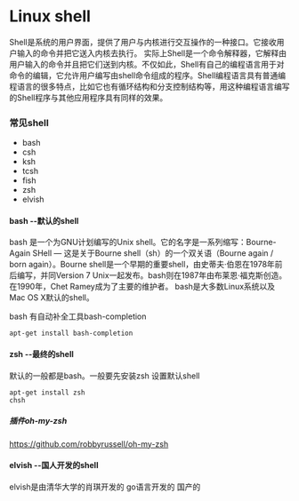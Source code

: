 Linux shell
==========


Shell是系统的用户界面，提供了用户与内核进行交互操作的一种接口。它接收用户输入的命令并把它送入内核去执行。
实际上Shell是一个命令解释器，它解释由用户输入的命令并且把它们送到内核。不仅如此，Shell有自己的编程语言用于对命令的编辑，它允许用户编写由shell命令组成的程序。Shell编程语言具有普通编程语言的很多特点，比如它也有循环结构和分支控制结构等，用这种编程语言编写的Shell程序与其他应用程序具有同样的效果。

### 常见shell
* bash
* csh
* ksh
* tcsh
* fish
* zsh
* elvish


#### bash --默认的shell
bash 是一个为GNU计划编写的Unix shell。它的名字是一系列缩写：Bourne-Again SHell — 这是关于Bourne shell（sh）的一个双关语（Bourne again / born again）。Bourne shell是一个早期的重要shell，由史蒂夫·伯恩在1978年前后编写，并同Version 7 Unix一起发布。bash则在1987年由布莱恩·福克斯创造。在1990年，Chet Ramey成为了主要的维护者。
bash是大多数Linux系统以及Mac OS X默认的shell。

bash 有自动补全工具bash-completion

    apt-get install bash-completion


#### zsh --最终的shell
默认的一般都是bash。一般要先安装zsh
设置默认shell

    apt-get install zsh
    chsh

##### 插件oh-my-zsh
https://github.com/robbyrussell/oh-my-zsh

#### elvish --国人开发的shell
elvish是由清华大学的肖琪开发的
go语言开发的
国产的
